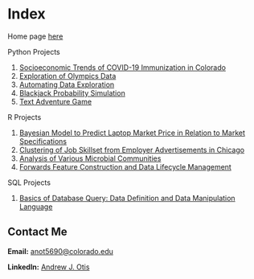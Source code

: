 # Index
Home page [here](https://github.com/JAMPS657/Personal_Projects)

Python Projects
1. [Socioeconomic Trends of COVID-19 Immunization in Colorado](https://github.com/JAMPS657/Personal_Projects/tree/main/Personal%20Programming%20Projects/CDPHE%20%26%20CDC%20-%20COVID%20Immunization%20Analysis)
2. [Exploration of Olympics Data](https://github.com/JAMPS657/Personal_Projects/tree/main/Personal%20Programming%20Projects/Analysis%20of%20Olympics%20Data)
3. [Automating Data Exploration](https://github.com/JAMPS657/Personal_Projects/tree/main/Personal%20Programming%20Projects/Automation)
4. [Blackjack Probability Simulation](https://github.com/JAMPS657/Personal_Projects/tree/main/Personal%20Programming%20Projects/Blackjack)
5. [Text Adventure Game](https://github.com/JAMPS657/Personal_Projects/tree/main/Personal%20Programming%20Projects/Simple%20Text%20Adventure%20Game)

R Projects
1. [Bayesian Model to Predict Laptop Market Price in Relation to Market Specifications](https://github.com/JAMPS657/Personal_Projects/tree/main/Personal%20Programming%20Projects/A%20Predictive%20Model%20for%20Laptop%20Market%20Price)
2. [Clustering of Job Skillset from Employer Advertisements in Chicago](https://github.com/JAMPS657/Personal_Projects/tree/main/Personal%20Programming%20Projects/LCA) 
3. [Analysis of Various Microbial Communities](https://github.com/JAMPS657/Personal_Projects/tree/main/Personal%20Programming%20Projects/BioDiversity%20Analysis)
4. [Forwards Feature Construction and Data Lifecycle Management](https://github.com/JAMPS657/Personal_Projects/tree/main/Personal%20Programming%20Projects/Forwards%20Feature%20Construction)

SQL Projects
1. [Basics of Database Query: Data Definition and Data Manipulation Language](https://github.com/JAMPS657/Personal_Projects/tree/main/Personal%20Programming%20Projects/Basics%20of%20Database%20Query)

## Contact Me
**Email:** anot5690@colorado.edu

**LinkedIn:** [Andrew J. Otis](https://www.linkedin.com/in/andrew-james-otis/)
